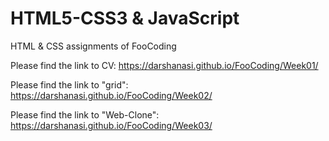 # HTML5-CSS3 & JavaScript
HTML &amp; CSS assignments of FooCoding

Please find the link to CV:
https://darshanasi.github.io/FooCoding/Week01/

Please find the link to "grid":
https://darshanasi.github.io/FooCoding/Week02/

Please find the link to "Web-Clone":
https://darshanasi.github.io/FooCoding/Week03/
